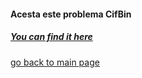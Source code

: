 #### Acesta este problema CifBin
##### [You can find it here](https://www.pbinfo.ro/probleme/429/cifbin)

[go back to main page](https://github.com/SergiuMuntean/ProblemePbInfo)
